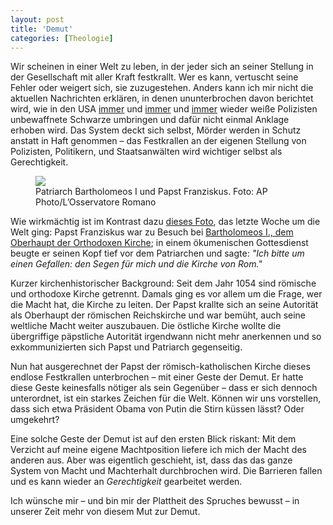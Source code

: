 ```yaml
---
layout: post
title: 'Demut'
categories: [Theologie]
---
```


Wir scheinen in einer Welt zu leben, in der jeder sich an seiner Stellung in der Gesellschaft mit aller Kraft festkrallt. Wer es kann, vertuscht seine Fehler oder weigert sich, sie zuzugestehen. Anders kann ich mir nicht die aktuellen Nachrichten erklären, in denen ununterbrochen davon berichtet wird, wie in den USA [immer](http://de.wikipedia.org/wiki/Todesfall_Trayvon_Martin) und [immer](http://en.wikipedia.org/wiki/Death_of_Eric_Garner) und [immer](http://de.wikipedia.org/wiki/Todesfall_Michael_Brown) wieder weiße Polizisten unbewaffnete Schwarze umbringen und dafür nicht einmal Anklage erhoben wird. Das System deckt sich selbst, Mörder werden in Schutz anstatt in Haft genommen – das Festkrallen an der eigenen Stellung von Polizisten, Politikern, und Staatsanwälten wird wichtiger selbst als Gerechtigkeit.

<figure><img src='http://i.huffpost.com/gen/2335420/thumbs/o-POPE-FRANCIS-ECUMENICAL-PATRIARCH-BARTHOLOMEW-facebook.jpg' /><figcaption>Patriarch Bartholomeos I und Papst Franziskus. Foto: AP Photo/L’Osservatore Romano</figcaption></figure>

Wie wirkmächtig ist im Kontrast dazu [dieses Foto](http://i.huffpost.com/gen/2335420/thumbs/o-POPE-FRANCIS-ECUMENICAL-PATRIARCH-BARTHOLOMEW-facebook.jpg), das letzte Woche um die Welt ging: Papst Franziskus war zu Besuch bei [Bartholomeos I., dem Oberhaupt der Orthodoxen Kirche](https://de.wikipedia.org/wiki/Bartholomeos_I.); in einem ökumenischen Gottesdienst beugte er seinen Kopf tief vor dem Patriarchen und sagte: *"Ich bitte um einen Gefallen: den Segen für mich und die Kirche von Rom."*

Kurzer kirchenhistorischer Background: Seit dem Jahr 1054 sind römische und orthodoxe Kirche getrennt. Damals ging es vor allem um die Frage, wer die Macht hat, die Kirche zu leiten. Der Papst krallte sich an seine Autorität als Oberhaupt der römischen Reichskirche und war bemüht, auch seine weltliche Macht weiter auszubauen. Die östliche Kirche wollte die übergriffige päpstliche Autorität irgendwann nicht mehr anerkennen und so exkommunizierten sich Papst und Patriarch gegenseitig.

Nun hat ausgerechnet der Papst der römisch-katholischen Kirche dieses endlose Festkrallen unterbrochen – mit einer Geste der Demut. Er hatte diese Geste keinesfalls nötiger als sein Gegenüber – dass er sich dennoch unterordnet, ist ein starkes Zeichen für die Welt. Können wir uns vorstellen, dass sich etwa Präsident Obama von Putin die Stirn küssen lässt? Oder umgekehrt? 

Eine solche Geste der Demut ist auf den ersten Blick riskant: Mit dem Verzicht auf meine eigene Machtposition liefere ich mich der Macht des anderen aus. Aber was eigentlich geschieht, ist, dass das das ganze System von Macht und Machterhalt durchbrochen wird. Die Barrieren fallen und es kann wieder an *Gerechtigkeit* gearbeitet werden.

Ich wünsche mir – und bin mir der Plattheit des Spruches bewusst – in unserer Zeit mehr von diesem Mut zur Demut.